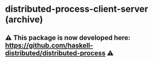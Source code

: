 # distributed-process-client-server (archive)

## :warning: This package is now developed here: https://github.com/haskell-distributed/distributed-process :warning:
